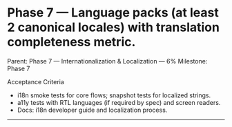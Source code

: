 # Phase 7 — Language packs (at least 2 canonical locales) with translation completeness metric.

Parent: Phase 7 — Internationalization & Localization — 6%
Milestone: Phase 7

Acceptance Criteria
- i18n smoke tests for core flows; snapshot tests for localized strings.
- a11y tests with RTL languages (if required by spec) and screen readers.
- Docs: i18n developer guide and localization process.
- --

